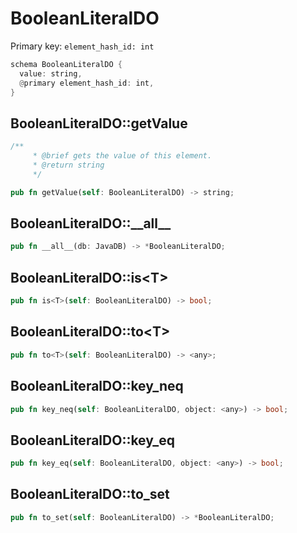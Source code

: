 # BooleanLiteralDO

Primary key: `element_hash_id: int`

```rust
schema BooleanLiteralDO {
  value: string,
  @primary element_hash_id: int,
}
```
## BooleanLiteralDO::getValue

```rust
/**
     * @brief gets the value of this element.
     * @return string
     */
```
```rust
pub fn getValue(self: BooleanLiteralDO) -> string;
```
## BooleanLiteralDO::\_\_all\_\_

```rust
pub fn __all__(db: JavaDB) -> *BooleanLiteralDO;
```
## BooleanLiteralDO::is\<T\>

```rust
pub fn is<T>(self: BooleanLiteralDO) -> bool;
```
## BooleanLiteralDO::to\<T\>

```rust
pub fn to<T>(self: BooleanLiteralDO) -> <any>;
```
## BooleanLiteralDO::key\_neq

```rust
pub fn key_neq(self: BooleanLiteralDO, object: <any>) -> bool;
```
## BooleanLiteralDO::key\_eq

```rust
pub fn key_eq(self: BooleanLiteralDO, object: <any>) -> bool;
```
## BooleanLiteralDO::to\_set

```rust
pub fn to_set(self: BooleanLiteralDO) -> *BooleanLiteralDO;
```
